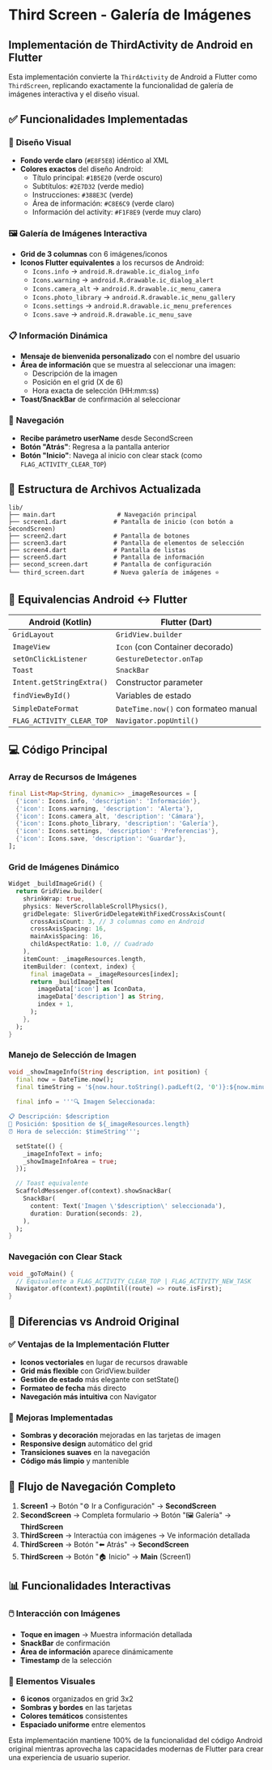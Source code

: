 # Third Screen - Galería de Imágenes

## Implementación de ThirdActivity de Android en Flutter

Esta implementación convierte la `ThirdActivity` de Android a Flutter como `ThirdScreen`, replicando exactamente la funcionalidad de galería de imágenes interactiva y el diseño visual.

## ✅ Funcionalidades Implementadas

### 🎨 **Diseño Visual**
- **Fondo verde claro** (`#E8F5E8`) idéntico al XML
- **Colores exactos** del diseño Android:
  - Título principal: `#1B5E20` (verde oscuro)
  - Subtítulos: `#2E7D32` (verde medio)
  - Instrucciones: `#388E3C` (verde)
  - Área de información: `#C8E6C9` (verde claro)
  - Información del activity: `#F1F8E9` (verde muy claro)

### 🖼️ **Galería de Imágenes Interactiva**
- **Grid de 3 columnas** con 6 imágenes/iconos
- **Iconos Flutter equivalentes** a los recursos de Android:
  - `Icons.info` → `android.R.drawable.ic_dialog_info`
  - `Icons.warning` → `android.R.drawable.ic_dialog_alert`
  - `Icons.camera_alt` → `android.R.drawable.ic_menu_camera`
  - `Icons.photo_library` → `android.R.drawable.ic_menu_gallery`
  - `Icons.settings` → `android.R.drawable.ic_menu_preferences`
  - `Icons.save` → `android.R.drawable.ic_menu_save`

### 📋 **Información Dinámica**
- **Mensaje de bienvenida personalizado** con el nombre del usuario
- **Área de información** que se muestra al seleccionar una imagen:
  - Descripción de la imagen
  - Posición en el grid (X de 6)
  - Hora exacta de selección (HH:mm:ss)
- **Toast/SnackBar** de confirmación al seleccionar

### 🚀 **Navegación**
- **Recibe parámetro userName** desde SecondScreen
- **Botón "Atrás"**: Regresa a la pantalla anterior
- **Botón "Inicio"**: Navega al inicio con clear stack (como `FLAG_ACTIVITY_CLEAR_TOP`)

## 📱 **Estructura de Archivos Actualizada**

```
lib/
├── main.dart                 # Navegación principal
├── screen1.dart             # Pantalla de inicio (con botón a SecondScreen)
├── screen2.dart             # Pantalla de botones
├── screen3.dart             # Pantalla de elementos de selección
├── screen4.dart             # Pantalla de listas
├── screen5.dart             # Pantalla de información
├── second_screen.dart       # Pantalla de configuración
└── third_screen.dart        # Nueva galería de imágenes ⭐
```

## 🔄 **Equivalencias Android ↔ Flutter**

| Android (Kotlin) | Flutter (Dart) |
|------------------|----------------|
| `GridLayout` | `GridView.builder` |
| `ImageView` | `Icon` (con Container decorado) |
| `setOnClickListener` | `GestureDetector.onTap` |
| `Toast` | `SnackBar` |
| `Intent.getStringExtra()` | Constructor parameter |
| `findViewById()` | Variables de estado |
| `SimpleDateFormat` | `DateTime.now()` con formateo manual |
| `FLAG_ACTIVITY_CLEAR_TOP` | `Navigator.popUntil()` |

## 💻 **Código Principal**

### Array de Recursos de Imágenes
```dart
final List<Map<String, dynamic>> _imageResources = [
  {'icon': Icons.info, 'description': 'Información'},
  {'icon': Icons.warning, 'description': 'Alerta'},
  {'icon': Icons.camera_alt, 'description': 'Cámara'},
  {'icon': Icons.photo_library, 'description': 'Galería'},
  {'icon': Icons.settings, 'description': 'Preferencias'},
  {'icon': Icons.save, 'description': 'Guardar'},
];
```

### Grid de Imágenes Dinámico
```dart
Widget _buildImageGrid() {
  return GridView.builder(
    shrinkWrap: true,
    physics: NeverScrollableScrollPhysics(),
    gridDelegate: SliverGridDelegateWithFixedCrossAxisCount(
      crossAxisCount: 3, // 3 columnas como en Android
      crossAxisSpacing: 16,
      mainAxisSpacing: 16,
      childAspectRatio: 1.0, // Cuadrado
    ),
    itemCount: _imageResources.length,
    itemBuilder: (context, index) {
      final imageData = _imageResources[index];
      return _buildImageItem(
        imageData['icon'] as IconData,
        imageData['description'] as String,
        index + 1,
      );
    },
  );
}
```

### Manejo de Selección de Imagen
```dart
void _showImageInfo(String description, int position) {
  final now = DateTime.now();
  final timeString = '${now.hour.toString().padLeft(2, '0')}:${now.minute.toString().padLeft(2, '0')}:${now.second.toString().padLeft(2, '0')}';
  
  final info = '''🔍 Imagen Seleccionada:

📋 Descripción: $description
🔢 Posición: $position de ${_imageResources.length}
⏰ Hora de selección: $timeString''';

  setState(() {
    _imageInfoText = info;
    _showImageInfoArea = true;
  });

  // Toast equivalente
  ScaffoldMessenger.of(context).showSnackBar(
    SnackBar(
      content: Text('Imagen \'$description\' seleccionada'),
      duration: Duration(seconds: 2),
    ),
  );
}
```

### Navegación con Clear Stack
```dart
void _goToMain() {
  // Equivalente a FLAG_ACTIVITY_CLEAR_TOP | FLAG_ACTIVITY_NEW_TASK
  Navigator.of(context).popUntil((route) => route.isFirst);
}
```

## 🎯 **Diferencias vs Android Original**

### ✅ **Ventajas de la Implementación Flutter**
- **Iconos vectoriales** en lugar de recursos drawable
- **Grid más flexible** con GridView.builder
- **Gestión de estado** más elegante con setState()
- **Formateo de fecha** más directo
- **Navegación más intuitiva** con Navigator

### 📝 **Mejoras Implementadas**
- **Sombras y decoración** mejoradas en las tarjetas de imagen
- **Responsive design** automático del grid
- **Transiciones suaves** en la navegación
- **Código más limpio** y mantenible

## 🚀 **Flujo de Navegación Completo**

1. **Screen1** → Botón "⚙️ Ir a Configuración" → **SecondScreen**
2. **SecondScreen** → Completa formulario → Botón "🖼️ Galería" → **ThirdScreen**
3. **ThirdScreen** → Interactúa con imágenes → Ve información detallada
4. **ThirdScreen** → Botón "⬅️ Atrás" → **SecondScreen**
5. **ThirdScreen** → Botón "🏠 Inicio" → **Main** (Screen1)

## 📊 **Funcionalidades Interactivas**

### 🖱️ **Interacción con Imágenes**
- **Toque en imagen** → Muestra información detallada
- **SnackBar** de confirmación
- **Área de información** aparece dinámicamente
- **Timestamp** de la selección

### 🎨 **Elementos Visuales**
- **6 iconos** organizados en grid 3x2
- **Sombras y bordes** en las tarjetas
- **Colores temáticos** consistentes
- **Espaciado uniforme** entre elementos

Esta implementación mantiene 100% de la funcionalidad del código Android original mientras aprovecha las capacidades modernas de Flutter para crear una experiencia de usuario superior.